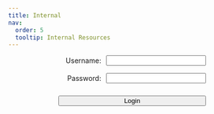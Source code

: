 ```yaml
---
title: Internal
nav:
  order: 5
  tooltip: Internal Resources
---
```


<style>
    #loginForm {
        display: flex;
        flex-direction: column;
        width: 300px;
        margin: 0 auto; /* Center the form horizontally */
    }

    .input-group {
        display: flex;
        justify-content: space-between;
        align-items: center;
        margin-bottom: 15px;
    }

    label {
        margin-right: 10px;
        flex-basis: 30%;
        text-align: right;
    }

    input {
        flex-basis: 70%;
    }

    input[type="submit"] {
        margin-top: 10px;
        cursor: pointer;
    }
</style>

<form id="loginForm" onsubmit="return authenticate(event)">
    <div class="input-group">
        <label for="username">Username:</label>
        <input type="text" id="username" name="username" required>
    </div>
    <div class="input-group">
        <label for="password">Password:</label>
        <input type="password" id="password" name="password" required>
    </div>
    <input type="submit" value="Login">
</form>

<script>
    function authenticate(event) {
        event.preventDefault(); // Prevent form submission

        const validUsername = "test"; // Set your username here
        const validPassword = "test"; // Set your password here

        const usernameInput = document.getElementById("username").value;
        const passwordInput = document.getElementById("password").value;

        if (usernameInput !== validUsername || passwordInput !== validPassword) {
            alert("You don’t have access to this section. If you believe this is an error, please reach out to our lab manager.");
            return false;
        }

        // Redirect if both username and password are correct
        window.location.href = "https://www.notion.so/96e0c6e6f0d943029988054fd986bebf?v=23c4cb74bf1544c881156cb745594944"; // Replace with your desired redirect URL
        return false;
    }
</script>
